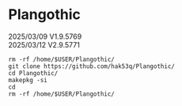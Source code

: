 # Plangothic
2025/03/09 V1.9.5769\
2025/03/12 V2.9.5771
```=
rm -rf /home/$USER/Plangothic/
git clone https://github.com/hak53q/Plangothic/
cd Plangothic/
makepkg -si
cd
rm -rf /home/$USER/Plangothic/
```
